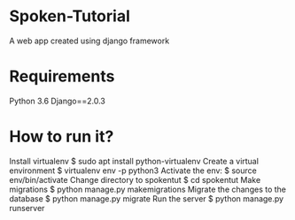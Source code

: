 # Spoken-Tutorial
A web app created using django framework
# Requirements
Python 3.6 Django==2.0.3

# How to run it?
Install virtualenv $ sudo apt install python-virtualenv Create a virtual environment $ virtualenv env -p python3 Activate the env: $ source env/bin/activate Change directory to spokentut $ cd spokentut Make migrations $ python manage.py makemigrations Migrate the changes to the database $ python manage.py migrate Run the server $ python manage.py runserver
